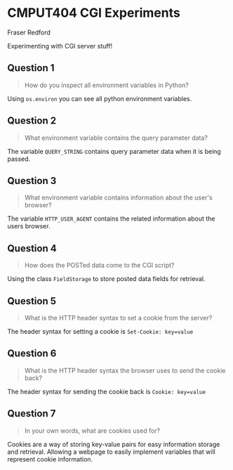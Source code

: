 # CMPUT404 CGI Experiments

Fraser Redford

Experimenting with CGI server stuff!

## Question 1

> How do you inspect all environment variables in Python?

Using `os.environ` you can see all python environment variables.

## Question 2

> What environment variable contains the query parameter data?

The variable `QUERY_STRING` contains query parameter data when it is being passed.

## Question 3

> What environment variable contains information about the user's browser?

The variable `HTTP_USER_AGENT` contains the related information about the users browser.

## Question 4

> How does the POSTed data come to the CGI script?

Using the class `FieldStorage` to store posted data fields for retrieval.

## Question 5

> What is the HTTP header syntax to set a cookie from the server?

The header syntax for setting a cookie is `Set-Cookie: key=value`

## Question 6

> What is the HTTP header syntax the browser uses to send the cookie back?

The header syntax for sending the cookie back is `Cookie: key=value`

## Question 7

> In your own words, what are cookies used for?

Cookies are a way of storing key-value pairs for easy information storage and retrieval. Allowing a webpage to easily implement variables that will represent cookie information.

